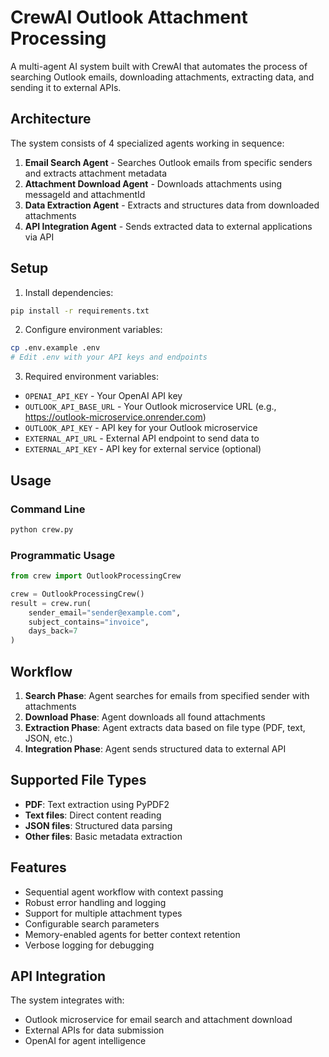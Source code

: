 # CrewAI Outlook Attachment Processing

A multi-agent AI system built with CrewAI that automates the process of searching Outlook emails, downloading attachments, extracting data, and sending it to external APIs.

## Architecture

The system consists of 4 specialized agents working in sequence:

1. **Email Search Agent** - Searches Outlook emails from specific senders and extracts attachment metadata
2. **Attachment Download Agent** - Downloads attachments using messageId and attachmentId
3. **Data Extraction Agent** - Extracts and structures data from downloaded attachments
4. **API Integration Agent** - Sends extracted data to external applications via API

## Setup

1. Install dependencies:
```bash
pip install -r requirements.txt
```

2. Configure environment variables:
```bash
cp .env.example .env
# Edit .env with your API keys and endpoints
```

3. Required environment variables:
- `OPENAI_API_KEY` - Your OpenAI API key
- `OUTLOOK_API_BASE_URL` - Your Outlook microservice URL (e.g., https://outlook-microservice.onrender.com)
- `OUTLOOK_API_KEY` - API key for your Outlook microservice
- `EXTERNAL_API_URL` - External API endpoint to send data to
- `EXTERNAL_API_KEY` - API key for external service (optional)

## Usage

### Command Line
```bash
python crew.py
```

### Programmatic Usage
```python
from crew import OutlookProcessingCrew

crew = OutlookProcessingCrew()
result = crew.run(
    sender_email="sender@example.com",
    subject_contains="invoice",
    days_back=7
)
```

## Workflow

1. **Search Phase**: Agent searches for emails from specified sender with attachments
2. **Download Phase**: Agent downloads all found attachments
3. **Extraction Phase**: Agent extracts data based on file type (PDF, text, JSON, etc.)
4. **Integration Phase**: Agent sends structured data to external API

## Supported File Types

- **PDF**: Text extraction using PyPDF2
- **Text files**: Direct content reading
- **JSON files**: Structured data parsing
- **Other files**: Basic metadata extraction

## Features

- Sequential agent workflow with context passing
- Robust error handling and logging
- Support for multiple attachment types
- Configurable search parameters
- Memory-enabled agents for better context retention
- Verbose logging for debugging

## API Integration

The system integrates with:
- Outlook microservice for email search and attachment download
- External APIs for data submission
- OpenAI for agent intelligence
